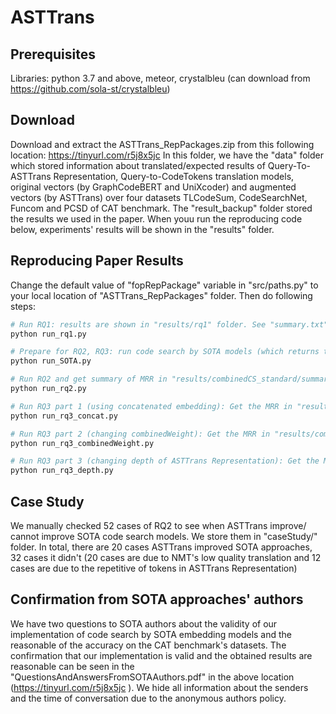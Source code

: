 # ASTTrans

## Prerequisites
Libraries: python 3.7 and above, meteor, crystalbleu (can download from https://github.com/sola-st/crystalbleu)

## Download
Download and extract the ASTTrans_RepPackages.zip from this following location: https://tinyurl.com/r5j8x5jc
In this folder, we have the "data" folder which stored information about translated/expected results of Query-To-ASTTrans Representation, Query-to-CodeTokens translation models, original vectors (by GraphCodeBERT and UniXcoder) and augmented vectors (by ASTTrans) over four datasets TLCodeSum, CodeSearchNet, Funcom and PCSD of CAT benchmark. The "result_backup" folder stored the results we used in the paper. When youu run the reproducing code below, experiments' results will be shown in the "results" folder.


## Reproducing Paper Results
Change the default value of "fopRepPackage" variable in "src/paths.py" to your local location of "ASTTrans_RepPackages" folder. Then do following steps:
```bash
# Run RQ1: results are shown in "results/rq1" folder. See "summary.txt" to see results of Table 2.
python run_rq1.py

# Prepare for RQ2, RQ3: run code search by SOTA models (which returns the MRR for 4 datasets and 4 configurations per datasets in "originalCS/summary.txt")
python run_SOTA.py

# Run RQ2 and get summary of MRR in "results/combinedCS_standard/summary.txt". When you substract the results from "combinedCS_standard/summary.txt" by the results from "originalCS/summary.txt", you have the reported EffectMRR shown in Table 3)
python run_rq2.py

# Run RQ3 part 1 (using concatenated embedding): Get the MRR in "results/combinedCS_concat/summary.txt"
python run_rq3_concat.py

# Run RQ3 part 2 (changing combinedWeight): Get the MRR in "results/combinedCS_weight_*/summary.txt"
python run_rq3_combinedWeight.py

# Run RQ3 part 3 (changing depth of ASTTrans Representation): Get the MRR in "results/combinedCS_depth_*/summary.txt"
python run_rq3_depth.py
```
## Case Study
We manually checked 52 cases of RQ2 to see when ASTTrans improve/ cannot improve SOTA code search models. We store them in "caseStudy/" folder. In total, there are 20 cases ASTTrans improved SOTA approaches, 32 cases it didn't (20 cases are due to NMT's low quality translation and 12 cases are due to the repetitive of tokens in ASTTrans Representation)

## Confirmation from SOTA approaches' authors
We have two questions to SOTA authors about the validity of our implementation of code search by SOTA embedding models and the reasonable of the accuracy on the CAT benchmark's datasets. The confirmation that our implementation is valid and the obtained results are reasonable can be seen in the "QuestionsAndAnswersFromSOTAAuthors.pdf" in the above location (https://tinyurl.com/r5j8x5jc ). We hide all information about the senders and the time of conversation due to the anonymous authors policy.
